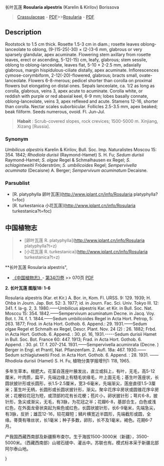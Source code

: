 长叶瓦莲 **Rosularia alpestris** (Karelin & Kirilov) Borissova

> [Crassulaceae](http://www.iplant.cn/info/Crassulaceae?t=foc) - [PDF](http://www.iplant.cn/foc/pdf/Crassulaceae.pdf)>>[Rosularia](http://www.iplant.cn/info/Rosularia?t=foc) - [PDF](http://www.iplant.cn/foc/pdf/Rosularia.pdf)

## Description

Rootstock to 1.5 cm thick. Rosette 1.5-3 cm in diam.; rosette leaves oblong-lanceolate to oblong, (9-)15-25(-30) × (2-)3-6 mm, glabrous or very sparsely glandular, apex acuminate. Flowering stem axillary from rosette leaves, erect or ascending, 5-12(-15) cm, leafy, glabrous; stem sessile, oblong to oblong-lanceolate, leaves flat, 5-10 × 2-2.5 mm, adaxially glabrous, margin hispidulous-ciliate distally, apex acuminate. Inflorescences cymose-corymbiform, 2-12(-20)-flowered, glabrous; bracts small, ovate-lanceolate. Flowers 6-8-merous; pedicel shorter than corolla on proximal flowers but elongating on distal ones. Sepals lanceolate, ca. 1/2 as long as corolla, glabrous, veins 3, apex acute to acuminate. Corolla white, or reddish with purple or red abaxial keel, 6-9 mm; lobes basally connate, oblong-lanceolate, veins 3, apex reflexed and acute. Stamens 12-16, shorter than corolla. Nectar scales suborbicular. Follicles 2.5-3.5 mm, apex beaked; beak filiform. Seeds numerous, ovoid. Fl. Jun-Jul.


> **Habait** : 
> Scrub-covered slopes, rock crevices; 1500-5000 m. Xinjiang, Xizang [Russia].

### Synonym
*Umbilicus alpestris* Karelin & Kirilov, Bull. Soc. Imp. Naturalistes Moscou 15: 354. 1842; *Rhodiola durisii* (Raymond-Hamet) S. H. Fu; *Sedum durisii* Raymond-Hamet; *S. olgae* Regel & Schmalhausen ex Regel; *S. schlagintweitii* Fröderström; *S. umbilicoides* Regel; *Sempervivella acuminata* (Decaisne) A. Berger; *Sempervivum acuminatum* Decaisne.

### Parsublist

* [R.  platyphylla  卵叶瓦莲](http://www.iplant.cn/info/Rosularia platyphylla?t=foc)
* [R.  turkestanica  小花瓦莲](http://www.iplant.cn/info/Rosularia turkestanica?t=foc)

## 中国植物志

> * [卵叶瓦莲  R.  platyphylla](http://www.iplant.cn/info/Rosularia platyphylla?t=z)
> * [小花瓦莲  R.  turkestanica](http://www.iplant.cn/info/Rosularia turkestanica?t=z)


**长叶瓦莲 Rosularia alpestris",

* [《中国植物志》](http://www.iplant.cn/frps)- [第34(1)卷](http://www.iplant.cn/frps/vol/34(1)) >> 070页 [PDF](http://www.iplant.cn/frps/pdf/34(1)/070.PDF)


**2. 长叶瓦莲 图版18: 1-6**

Rosularia alpestris (Kar. et Kir.) A. Bor. in, Kom. Fl. URSS. 9: 129. 1939; H. Ohba in Journ. Jap. Bot. 52: 3. 1977; id. in Journ. Fac. Sci. Univ. Tokyo III. 12: 341. f. la-g. 2, 3. 1980.——Umbilicus alpestris Kar. et Kir. in Bull. Soc. Nat. Mosccu 15: 354. 1842.——Sempervivum acuminatum Decne. in Jacq. Voy. Bot. t. 74. f. 1. 1844.——Sedum umbilicoides Regel in Acta Hort. Petrop, 5: 263. 1877; Frod. in Acta Hort. Gothob. 6. Append.: 29. 1931.——Sedum olgae Regel et Schmalh ex Regel, Descr. Plant. Nov. 24 (2) : 26. 1882; Frbd. in Acta Hort. Gothob. 6. Append. : 30. pl. 16, 1931.-----Sedum durisii Hamet in Bull. Soc. Bot. France 60: 447. 1913; Frad. in Acta Hort. Gothob. 6. Append. : 30. pl. 17. f. 207-214. 1931.——Sempervivella acuminrata (Decne. ) Berger in Engl. et Prantl, Nat. Pflanzenfam. 2. Aufl. 18a: 467. 1930.——Sedum schlagiutweitii Frod. in Acta Hort. Gothob. 6. Append. : 28. 1931. ——Rhodiola durisii (Hamet) S. H. Fu, 植物分类学报增刊1: 118, 1965.

多年生草本。根肥大。花茎自莲座叶腋发出，直立或斜上，有叶，无毛，高5-12厘米，叶肉质，扁平，先端边缘上有糙毛状缘毛，叶上面无毛；基生叶莲座状，长圆状披针形或长圆形，长1.5-2.5厘米，宽3-6毫米，先端渐尖，莲座直径1.5-3厘米；茎生叶无柄，长圆形或长圆状披针形，渐尖。聚伞花序伞房状或圆锥花序伞房状；花梗较花冠为短，或顶部的花有长花梗；苞片小，卵状披针形；萼片6-8，披针形，急尖或渐尖，无毛，有3脉，为花冠之半；花瓣6-8，基部合生，白色或浅红色，在外面龙骨状突起为紫色或红色，长圆状披针形，长6-9毫米，先端急尖，有3脉，反折；雄蕊12-16，较花瓣短；鳞片横宽近半圆形，先端截形或圆，全缘。蓇葖有喙丝状，长1毫米；种子多数，卵形，长不及1毫米，褐色。花期6-7月。

产我国西藏西南部及新疆察布查尔。生于海拔1500-3000米（新疆），3500-5000米。（西藏西南部）山坡石缝中、灌丛中。苏联也有。模式标本采于新疆北部阿尔泰山地。

}